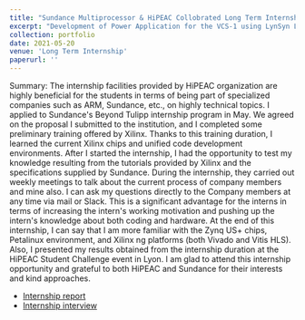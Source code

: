 ```yaml
---
title: "Sundance Multiprocessor & HiPEAC Collobrated Long Term Internship"
excerpt: "Development of Power Application for the VCS-1 using LynSyn Lite @ Sundance Multiprocessor Technology"
collection: portfolio
date: 2021-05-20
venue: 'Long Term Internship'
paperurl: ''
---
```


Summary: The internship facilities provided by HiPEAC organization are highly beneficial for the students in terms of being part of specialized companies such as ARM, Sundance, etc., on highly technical topics. I applied to Sundance's Beyond Tulipp internship program in May. We agreed on the proposal I submitted to the institution, and I completed some preliminary training offered by Xilinx. Thanks to this training duration, I learned the current Xilinx chips and unified code development environments. After I started the internship, I had the opportunity to test my knowledge resulting from the tutorials provided by Xilinx and the specifications supplied by Sundance. During the internship, they carried out weekly meetings to talk about the current process of company members and mine also. I can ask my questions directly to the Company members at any time via mail or Slack. This is a significant advantage for the interns in terms of increasing the intern's working motivation and pushing up the intern's knowledge about both coding and hardware. At the end of this internship, I can say that I am more familiar with the Zynq US+ chips, Petalinux environment, and Xilinx ng platforms (both Vivado and Vitis HLS). Also, I presented my results obtained from the internship duration at the HiPEAC Student Challenge event in Lyon. I am glad to attend this internship opportunity and grateful to both HiPEAC and Sundance for their interests and kind approaches.


- [Internship report](https://www.sundance.com/hipeac-internship-report-2021/)
- [Internship interview](https://www.hipeac.net/news/6978/internship-interview-burak-topcu-on-deepening-his-xilinx-knowledge-at-sundance/)


